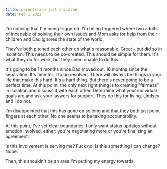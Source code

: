 ```yaml
---
title: parents are just children
date: Feb 1 2022
---
```


I'm noticing that I'm being triggered. I'm being triggered where two adults of incapable of solving their own issues and Mom asks for help from their children and Dad ignores the state of the world. 

They've both pitched each other on what's reasonable. Great - but did so in isolation. This needs to be co-created. This should be simple for them. It's what they do for work, but they seem unable to do this.

It's going to be 14 months since Dad moved out. 16 months since the separation. It's time for it to be resolved. There will always be things in your life that make this hard. It's a hard thing. But there's never going to be a perfect time. At this point, the only next right thing is to creating "fairness" in isolation and discuss it with each other. Determine what your individual goals are and ask your laywers for support. They do this for living. Lindsey and I do not. 

I'm disappointed that this has gone on so long and that they both just point fingers at each other. No one seems to be taking accountability. 

At this point, I've set clear boundaries: I only want status updates without emotion involved, either: you're negotiating more or you're finalizing an agreement. 

Is this involvement is serving me? Fuck no.
Is this something I can change? Nope.

Then, this shouldn't be an area I'm putting my energy towards.